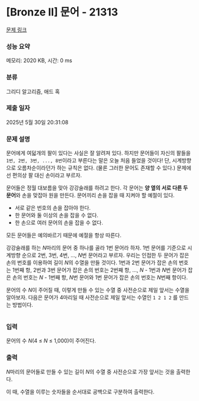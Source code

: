 # [Bronze II] 문어 - 21313 

[문제 링크](https://www.acmicpc.net/problem/21313) 

### 성능 요약

메모리: 2020 KB, 시간: 0 ms

### 분류

그리디 알고리즘, 애드 혹

### 제출 일자

2025년 5월 30일 20:31:08

### 문제 설명

<p>문어에게 여덟개의 팔이 있다는 사실은 잘 알려져 있다. 하지만 문어들이 자신의 팔들을 <code>1번, 2번, 3번, ..., 8번</code>이라고 부른다는 말은 오늘 처음 들었을 것이다! 단, 시계방향으로 오름차순이라던가 하는 규칙은 없다. (물론 그러한 문어도 존재할 수 있다.) 문제에선 편의상 팔 대신 손이라고 부르자.</p>

<p>문어들은 정월 대보름을 맞아 강강술래를 하려고 한다. 각 문어는 <strong>양 옆의 서로 다른 두 문어</strong>와 손을 맞잡아 원을 만든다. 문어끼리 손을 잡을 때 지켜야 할 예절이 있다.</p>

<ul>
	<li>서로 같은 번호의 손을 잡아야 한다.</li>
	<li>한 문어와 둘 이상의 손을 잡을 수 없다.</li>
	<li>한 손으로 여러 문어의 손을 잡을 수 없다.</li>
</ul>

<p>모든 문어들은 예의바르기 때문에 예절을 항상 따른다.</p>

<p>강강술래를 하는 <em>N</em>마리의 문어 중 하나를 골라 1번 문어라 하자. 1번 문어를 기준으로 시계방향 순으로 2번, 3번, 4번, ..., <em>N</em>번 문어라고 부르자. 우리는 인접한 두 문어가 잡은 손의 번호를 이용하여 길이 <em>N</em>의 수열을 만들 것이다. 1번과 2번 문어가 잡은 손의 번호는 1번째 항, 2번과 3번 문어가 잡은 손의 번호는 2번째 항, ..., <em>N </em>- 1번과 <em>N</em>번 문어가 잡은 손의 번호는 <em>N </em>- 1번째 항, <em>N</em>번 문어와 1번 문어가 잡은 손의 번호는 <em>N</em>번째 항이다.</p>

<p>문어의 수 <em>N</em>이 주어질 때, 이렇게 만들 수 있는 수열 중 사전순으로 제일 앞서는 수열을 알아보자. 다음은 문어가 4마리일 때 사전순으로 제일 앞서는 수열인 <code>1 2 1 2</code> 를 만드는 방법이다.</p>

<p style="text-align: center;"><img alt="" src="https://upload.acmicpc.net/c76d82ab-62c0-496f-bce3-55ca67416f92/-/preview/"><br>
 </p>

### 입력 

 <p>문어의 수 <em>N</em>(4 ≤ <em>N</em> ≤ 1,000)이 주어진다.</p>

### 출력 

 <p><em>N</em>마리의 문어들로 만들 수 있는 길이 <em>N</em>의 수열 중 사전순으로 가장 앞서는 것을 출력한다.</p>

<p>이 때, 수열을 이루는 숫자들을 순서대로 공백으로 구분하여 출력한다.</p>

